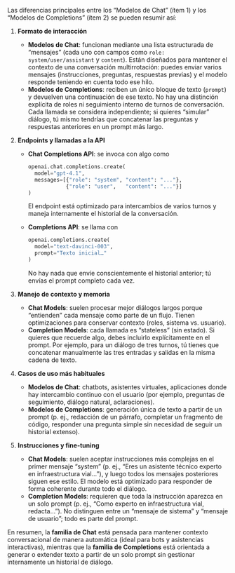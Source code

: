 Las diferencias principales entre los “Modelos de Chat” (ítem 1) y los “Modelos de Completions” (ítem 2) se pueden resumir así:

1. **Formato de interacción**

   * **Modelos de Chat**: funcionan mediante una lista estructurada de “mensajes” (cada uno con campos como `role: system/user/assistant` y `content`). Están diseñados para mantener el contexto de una conversación multirrotación: puedes enviar varios mensajes (instrucciones, preguntas, respuestas previas) y el modelo responde teniendo en cuenta todo ese hilo.
   * **Modelos de Completions**: reciben un único bloque de texto (`prompt`) y devuelven una continuación de ese texto. No hay una distinción explícita de roles ni seguimiento interno de turnos de conversación. Cada llamada se considera independiente; si quieres “simular” diálogo, tú mismo tendrías que concatenar las preguntas y respuestas anteriores en un prompt más largo.

2. **Endpoints y llamadas a la API**

   * **Chat Completions API**: se invoca con algo como

     ```python
     openai.chat.completions.create(
       model="gpt-4.1",
       messages=[{"role": "system", "content": "..."},
                 {"role": "user",   "content": "..."}]
     )
     ```

     El endpoint está optimizado para intercambios de varios turnos y maneja internamente el historial de la conversación.
   * **Completions API**: se llama con

     ```python
     openai.completions.create(
       model="text-davinci-003",
       prompt="Texto inicial…"
     )
     ```

     No hay nada que envíe conscientemente el historial anterior; tú envías el prompt completo cada vez.

3. **Manejo de contexto y memoria**

   * **Chat Models**: suelen procesar mejor diálogos largos porque “entienden” cada mensaje como parte de un flujo. Tienen optimizaciones para conservar contexto (roles, sistema vs. usuario).
   * **Completion Models**: cada llamada es “stateless” (sin estado). Si quieres que recuerde algo, debes incluirlo explícitamente en el prompt. Por ejemplo, para un diálogo de tres turnos, tú tienes que concatenar manualmente las tres entradas y salidas en la misma cadena de texto.

4. **Casos de uso más habituales**

   * **Modelos de Chat**: chatbots, asistentes virtuales, aplicaciones donde hay intercambio continuo con el usuario (por ejemplo, preguntas de seguimiento, diálogo natural, aclaraciones).
   * **Modelos de Completions**: generación única de texto a partir de un prompt (p. ej., redacción de un párrafo, completar un fragmento de código, responder una pregunta simple sin necesidad de seguir un historial extenso).

5. **Instrucciones y fine-tuning**

   * **Chat Models**: suelen aceptar instrucciones más complejas en el primer mensaje “system” (p. ej., “Eres un asistente técnico experto en infraestructura vial…”), y luego todos los mensajes posteriores siguen ese estilo. El modelo está optimizado para responder de forma coherente durante todo el diálogo.
   * **Completion Models**: requieren que toda la instrucción aparezca en un solo prompt (p. ej., “Como experto en infraestructura vial, redacta…”). No distinguen entre un “mensaje de sistema” y “mensaje de usuario”; todo es parte del prompt.

En resumen, la **familia de Chat** está pensada para mantener contexto conversacional de manera automática (ideal para bots y asistencias interactivas), mientras que la **familia de Completions** está orientada a generar o extender texto a partir de un solo prompt sin gestionar internamente un historial de diálogo.
